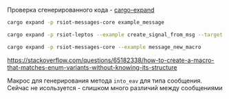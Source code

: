 Проверка сгенерированного кода - [cargo-expand](https://github.com/dtolnay/cargo-expand)

```bash
cargo expand -p rsiot-messages-core example_message

cargo expand -p rsiot-leptos --example create_signal_from_msg --target wasm32-unknown-unknown

cargo expand -p rsiot-messages-core --example message_new_macro
```

https://stackoverflow.com/questions/65182338/how-to-create-a-macro-that-matches-enum-variants-without-knowing-its-structure

Макрос для генерирования метода `into_eav` для типа сообщения. Сейчас не исользуется - слишком много
различий между сообщениями
